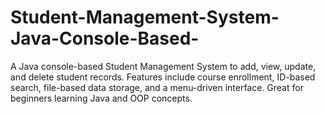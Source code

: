 # Student-Management-System-Java-Console-Based-
A Java console-based Student Management System to add, view, update, and delete student records. Features include course enrollment, ID-based search, file-based data storage, and a menu-driven interface. Great for beginners learning Java and OOP concepts.
